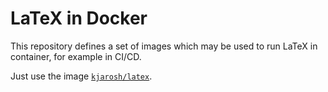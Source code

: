 # LaTeX in Docker

This repository defines a set of images which may be used
to run LaTeX in container, for example in CI/CD.

Just use the image [`kjarosh/latex`](https://hub.docker.com/r/kjarosh/latex).
